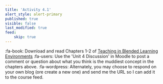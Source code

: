 ```yaml
---
title: 'Activity 4.1'
alert_style: alert-primary
published: true
visible: false
last_modified: true
feed:
    skip: true
---
```


:fa-book: Download and read Chapters 1-2 of [Teaching in Blended Learning Environments](https://www.aupress.ca/books/120229-teaching-in-blended-learning-environments/)
:fa-users: Use the 'Unit 4 Discussion' in Moodle to post a comment or question about what you think is the muddiest concept in the chapters above.
:fa-wordpress: Alternately, you may choose to respond on your own blog (ore create a new one) and send me the URL so I can add it to the course feed.
